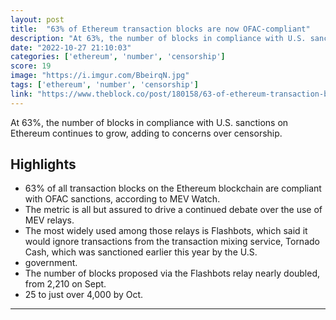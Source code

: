 ```yaml
---
layout: post
title:  "63% of Ethereum transaction blocks are now OFAC-compliant"
description: "At 63%, the number of blocks in compliance with U.S. sanctions on Ethereum continues to grow, adding to concerns over censorship."
date: "2022-10-27 21:10:03"
categories: ['ethereum', 'number', 'censorship']
score: 19
image: "https://i.imgur.com/BbeirqN.jpg"
tags: ['ethereum', 'number', 'censorship']
link: "https://www.theblock.co/post/180158/63-of-ethereum-transaction-blocks-are-now-ofac-compliant?utm_source=cryptopanic&amp;utm_medium=rss"
---
```


At 63%, the number of blocks in compliance with U.S. sanctions on Ethereum continues to grow, adding to concerns over censorship.

## Highlights

- 63% of all transaction blocks on the Ethereum blockchain are compliant with OFAC sanctions, according to MEV Watch.
- The metric is all but assured to drive a continued debate over the use of MEV relays.
- The most widely used among those relays is Flashbots, which said it would ignore transactions from the transaction mixing service, Tornado Cash, which was sanctioned earlier this year by the U.S.
- government.
- The number of blocks proposed via the Flashbots relay nearly doubled, from 2,210 on Sept.
- 25 to just over 4,000 by Oct.

---
